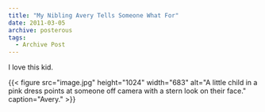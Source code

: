 ```yaml
---
title: "My Nibling Avery Tells Someone What For"
date: 2011-03-05
archive: posterous
tags: 
  - Archive Post
---
```


I love this kid.

{{< figure 
	src="image.jpg" 
	height="1024" 
	width="683" 
	alt="A little child in a pink dress points at someone off camera with a stern look on their face." 
	caption="Avery." >}}
	
	